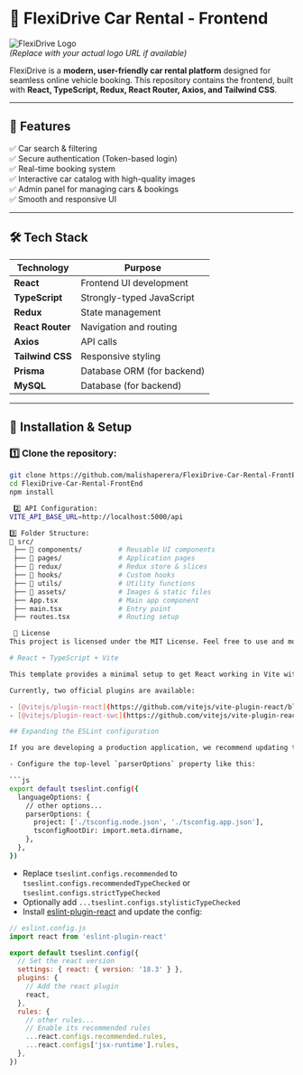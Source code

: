 # 🚗 FlexiDrive Car Rental - Frontend

![FlexiDrive Logo](https://example.com/logo.png)  
*(Replace with your actual logo URL if available)*  

FlexiDrive is a **modern, user-friendly car rental platform** designed for seamless online vehicle booking. This repository contains the frontend, built with **React, TypeScript, Redux, React Router, Axios, and Tailwind CSS**.

---

## **📌 Features**

✅ Car search & filtering  
✅ Secure authentication (Token-based login)  
✅ Real-time booking system  
✅ Interactive car catalog with high-quality images  
✅ Admin panel for managing cars & bookings  
✅ Smooth and responsive UI  

---

## **🛠 Tech Stack**

| Technology      | Purpose |
|----------------|---------|
| **React**      | Frontend UI development |
| **TypeScript** | Strongly-typed JavaScript |
| **Redux**      | State management |
| **React Router** | Navigation and routing |
| **Axios**      | API calls |
| **Tailwind CSS** | Responsive styling |
| **Prisma**     | Database ORM (for backend) |
| **MySQL**      | Database (for backend) |

---

## **🚀 Installation & Setup**

### 1️⃣ Clone the repository:
```sh
git clone https://github.com/malishaperera/FlexiDrive-Car-Rental-FrontEnd.git
cd FlexiDrive-Car-Rental-FrontEnd
npm install

 2️⃣ API Configuration:
VITE_API_BASE_URL=http://localhost:5000/api

3️⃣ Folder Structure:
📂 src/
 ├── 📂 components/         # Reusable UI components
 ├── 📂 pages/              # Application pages
 ├── 📂 redux/              # Redux store & slices
 ├── 📂 hooks/              # Custom hooks
 ├── 📂 utils/              # Utility functions
 ├── 📂 assets/             # Images & static files
 ├── App.tsx               # Main app component
 ├── main.tsx              # Entry point
 ├── routes.tsx            # Routing setup

 📜 License
This project is licensed under the MIT License. Feel free to use and modify it.

# React + TypeScript + Vite

This template provides a minimal setup to get React working in Vite with HMR and some ESLint rules.

Currently, two official plugins are available:

- [@vitejs/plugin-react](https://github.com/vitejs/vite-plugin-react/blob/main/packages/plugin-react/README.md) uses [Babel](https://babeljs.io/) for Fast Refresh
- [@vitejs/plugin-react-swc](https://github.com/vitejs/vite-plugin-react-swc) uses [SWC](https://swc.rs/) for Fast Refresh

## Expanding the ESLint configuration

If you are developing a production application, we recommend updating the configuration to enable type aware lint rules:

- Configure the top-level `parserOptions` property like this:

```js
export default tseslint.config({
  languageOptions: {
    // other options...
    parserOptions: {
      project: ['./tsconfig.node.json', './tsconfig.app.json'],
      tsconfigRootDir: import.meta.dirname,
    },
  },
})
```

- Replace `tseslint.configs.recommended` to `tseslint.configs.recommendedTypeChecked` or `tseslint.configs.strictTypeChecked`
- Optionally add `...tseslint.configs.stylisticTypeChecked`
- Install [eslint-plugin-react](https://github.com/jsx-eslint/eslint-plugin-react) and update the config:

```js
// eslint.config.js
import react from 'eslint-plugin-react'

export default tseslint.config({
  // Set the react version
  settings: { react: { version: '18.3' } },
  plugins: {
    // Add the react plugin
    react,
  },
  rules: {
    // other rules...
    // Enable its recommended rules
    ...react.configs.recommended.rules,
    ...react.configs['jsx-runtime'].rules,
  },
})
```
